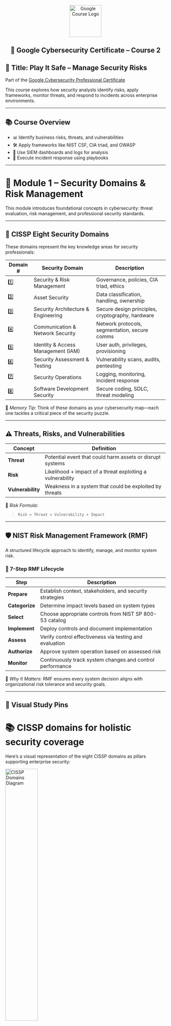 <p align="center">
  <img src="https://upload.wikimedia.org/wikipedia/commons/2/2f/Google_2015_logo.svg" alt="Google Course Logo" width="100"/>
</p>

<h2><p align="center">🔐 Google Cybersecurity Certificate – Course 2</h2>

## 🎯 Title: Play It Safe – Manage Security Risks

Part of the [Google Cybersecurity Professional Certificate](https://www.coursera.org/learn/manage-security-risks?specialization=google-cybersecurity)

This course explores how security analysts identify risks, apply frameworks, monitor threats, and respond to incidents across enterprise environments.

---

## 📚 Course Overview

- 📊 Identify business risks, threats, and vulnerabilities  
- 🛠️ Apply frameworks like NIST CSF, CIA triad, and OWASP  
- 🧭 Use SIEM dashboards and logs for analysis  
- 🚨 Execute incident response using playbooks

---

# 📌 Module 1 – Security Domains & Risk Management

This module introduces foundational concepts in cybersecurity: threat evaluation, risk management, and professional security standards.

---

## 🧭 CISSP Eight Security Domains

These domains represent the key knowledge areas for security professionals:

| Domain # | Security Domain                       | Description                                        |
|----------|----------------------------------------|----------------------------------------------------|
| 1️⃣       | Security & Risk Management             | Governance, policies, CIA triad, ethics            |
| 2️⃣       | Asset Security                         | Data classification, handling, ownership           |
| 3️⃣       | Security Architecture & Engineering   | Secure design principles, cryptography, hardware   |
| 4️⃣       | Communication & Network Security      | Network protocols, segmentation, secure comms      |
| 5️⃣       | Identity & Access Management (IAM)    | User auth, privileges, provisioning                 |
| 6️⃣       | Security Assessment & Testing         | Vulnerability scans, audits, pentesting            |
| 7️⃣       | Security Operations                    | Logging, monitoring, incident response             |
| 8️⃣       | Software Development Security          | Secure coding, SDLC, threat modeling               |

🧠 *Memory Tip:* Think of these domains as your cybersecurity map—each one tackles a critical piece of the security puzzle.

---

## ⚠️ Threats, Risks, and Vulnerabilities

| Concept        | Definition                                                                 |
|----------------|------------------------------------------------------------------------------|
| **Threat**     | Potential event that could harm assets or disrupt systems                   |
| **Risk**       | Likelihood + impact of a threat exploiting a vulnerability                  |
| **Vulnerability** | Weakness in a system that could be exploited by threats                    |

📌 *Risk Formula:*  
> `Risk = Threat × Vulnerability × Impact`

---

## 🛡️ NIST Risk Management Framework (RMF)

A structured lifecycle approach to identify, manage, and monitor system risk.

### 🔄 7-Step RMF Lifecycle


| Step         | Description                                                |
|--------------|------------------------------------------------------------|
| **Prepare**   | Establish context, stakeholders, and security strategies   |
| **Categorize**| Determine impact levels based on system types              |
| **Select**    | Choose appropriate controls from NIST SP 800-53 catalog    |
| **Implement** | Deploy controls and document implementation                |
| **Assess**    | Verify control effectiveness via testing and evaluation    |
| **Authorize** | Approve system operation based on assessed risk            |
| **Monitor**   | Continuously track system changes and control performance  |

🧠 *Why It Matters:* RMF ensures every system decision aligns with organizational risk tolerance and security goals.

---

## 🧷 Visual Study Pins

# 📚 CISSP domains for holistic security coverage  

Here’s a visual representation of the eight CISSP domains as pillars supporting enterprise security:

<img src="https://github.com/CJA-Cyberhack24/Google-Cybersecurity-Training-Portfolio/blob/c159e4c33f55eeb52ccf8c116195e05c747eff5b/Assets/8%20Domains%20of%20CISSP.png" alt="CISSP Domains Diagram" width="45%" />

🔹 Each **pillar/domain** reinforces a vital security focus area  
🔹 The **roof** symbolizes protection of assets and business continuity  
🔹 The **foundation** represents stability via governance, ethics, and the CIA triad

# 🖼️ Visual Resources
Explore similar visual breakdowns and build your own interpretations:

- [Destination Certification – CISSP Domain Guide](https://destcert.com/resources/8-cissp-domains-explained/)
- [InfoDiagram – Pillar Diagrams](https://blog.infodiagram.com/2018/08/pillar-diagram-ppt-solid-strategy-columns.html)
- [SlideTeam – Strategy House Templates](https://www.slideteam.net/blog/top-10-strategy-house-templates-with-samples-and-examples)

<br>

### ⚠️ Threats, Risks, and Vulnerabilities – Deep Dive

| 🔐 Concept         | 📘 Definition                                                                  | 💡 Real-World Analogy                        |
|-------------------|----------------------------------------------------------------------------------|----------------------------------------------|
| **Threat**         | Potential cause of an unwanted incident (e.g., malware, insider attack)         | A burglar watching an unlocked house         |
| **Vulnerability**  | Weakness that could be exploited by a threat                                    | The unlocked door itself                     |
| **Risk**           | The impact if a threat exploits a vulnerability                                 | Theft if the burglar enters                  |

🧠 **Risk Formula**:
> `Risk = Threat × Vulnerability × Impact`

---

### 🧪 Cybersecurity Example

- **Threat**: Malicious phishing email  
- **Vulnerability**: No email filtering or user awareness training  
- **Risk**: Compromise of credentials or access to sensitive data

---

### 🛡️ NIST RMF – Step-by-Step Breakdown

🔁 1. Prepare
Establish organizational risk strategy and context

Identify stakeholders, systems, and security policies

Lay the foundation for effective risk management practices

📦 2. Categorize
Define the information system’s impact level (Low / Moderate / High)

Assign security objectives based on confidentiality, integrity, availability (CIA)

Document system characteristics and dependencies

📋 3. Select
Choose baseline security controls from NIST SP 800-53

Tailor controls to system impact and organizational needs

Document rationale and implementation approach

🧰 4. Implement
Deploy selected security controls in the system environment

Ensure proper configuration, documentation, and integration

Begin preparing for future assessment

🕵️ 5. Assess
Test controls for effectiveness and correct deployment

Identify residual risks or weaknesses

Produce security assessment report with findings and remediation steps

✅ 6. Authorize
Decide whether the system is safe to operate

Create a Risk Acceptance Statement for stakeholders

Officially grant system authority to proceed

🔄 7. Monitor
Continuously observe system status and control effectiveness

Track changes, threats, vulnerabilities, and compliance drift

Use metrics and logs to update risk posture


<!-- 💡 Portfolio Tip: Use this breakdown in your README.md alongside real-world examples (e.g., “Implemented RMF steps during audit simulation”) to show applied knowledge. -->

---

### 🧠 Why RMF Matters

- Embeds risk management into every stage of system development  
- Supports ongoing monitoring and system refinement  
- Aligns with compliance regulations and best practice frameworks

---

## ✅ Portfolio Integration Ideas

- Create flashcards for each RMF step  
- Draft a mock risk register using the risk formula  
- Document threats/vulnerabilities found in a simulated network environment  

---

## 🧪 Suggested Portfolio Additions

- 📝 Mindmap or infographic of CISSP domains  
- 📊 Real-world case study applying risk formula  
- 📄 Template of RMF steps used in a project simulation

---

### 📌 Module 2: Security Frameworks & Controls

- 🔐 Learn the CIA triad: Confidentiality, Integrity, Availability  
- 🧰 Apply security frameworks: NIST CSF, OWASP principles  
- 🕵️ Conduct a hands-on security audit and risk review

---

### 📌 Module 3: SIEM Tools & Threat Detection

- 📈 Use SIEM tools like Splunk or Graylog to monitor activity  
- 🔍 Analyze logs and dashboards to flag suspicious behavior  
- ⚙️ Understand the role of entry-level analysts in threat detection

---

### 📌 Module 4: Incident Response & Playbooks

- 📄 Respond to incidents using playbook procedures  
- 🚨 Practice containment, eradication, and recovery phases  
- 🧠 Document alerts and manage incident workflows

---

## 💡 Skills Learned

| Domain                | Tools / Concepts                      |
|----------------------|----------------------------------------|
| Threat Monitoring     | SIEM, Logs, Dashboards                 |
| Risk Assessment       | NIST RMF, Security Audits              |
| Compliance            | OWASP, NIST, CIA Triad                 |
| Incident Response     | Playbooks, Containment, Documentation  |
| Technical Literacy    | Linux CLI, Python (Intro), SQL Basics  |

---

## 🧪 Portfolio Activities

- 📝 Security audit using NIST CSF and OWASP guidelines  
- 📊 Analysis of simulated SIEM alerts  
- 📄 Drafted professional cybersecurity summary statement  
- ✅ Completed Module 4 incident response simulation

---

## 🛡️ Personal Statement

> “This course sharpened my ability to assess organizational risks and respond decisively using frameworks and playbooks. I’m confident using SIEM tools to monitor systems, evaluate threats, and support compliance efforts as a future security analyst.”

---

## 📜 License

Licensed under the [MIT License](https://opensource.org/licenses/MIT)
